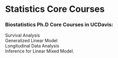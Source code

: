 # Statistics Core Courses
### Biostatistics Ph.D Core Courses in UCDavis: </br>
Survival Analysis </br>
Generalized Linear Model </br>
Longitudinal Data Analysis </br>
Inference for Linear Mixed Model. </br>
